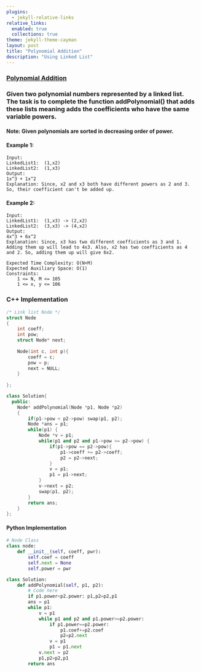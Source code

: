 ```yaml
---
plugins:
  - jekyll-relative-links
relative_links:
  enabled: true
  collections: true
theme: jekyll-theme-cayman
layout: post
title: "Polynomial Addition"
description: "Using Linked List"
---
```


### [Polynomial Addition](https://practice.geeksforgeeks.org/problems/polynomial-addition/1)

### Given two polynomial numbers represented by a linked list. The task is to complete the function addPolynomial() that adds these lists meaning adds the coefficients who have the same variable powers.
#### Note:  Given polynomials are sorted in decreasing order of power.

#### Example 1:
```
Input:
LinkedList1:  (1,x2) 
LinkedList2:  (1,x3)
Output:
1x^3 + 1x^2
Explanation: Since, x2 and x3 both have different powers as 2 and 3. So, their coefficient can't be added up.
```

#### Example 2:
```
Input:
LinkedList1:  (1,x3) -> (2,x2)
LinkedList2:  (3,x3) -> (4,x2)
Output:
4x^3 + 6x^2
Explanation: Since, x3 has two different coefficients as 3 and 1. Adding them up will lead to 4x3. Also, x2 has two coefficients as 4 and 2. So, adding them up will give 6x2.
```

```
Expected Time Complexity: O(N+M)
Expected Auxiliary Space: O(1)
Constraints:
    1 <= N, M <= 105
    1 <= x, y <= 106
```

### C++ Implementation
```c++
/* Link list Node */
struct Node
{
    int coeff;
    int pow;
    struct Node* next;
    
    Node(int c, int p){
        coeff = c;
        pow = p;
        next = NULL;
    }
    
};

class Solution{
  public:
    Node* addPolynomial(Node *p1, Node *p2)
    {
        if(p1->pow < p2->pow) swap(p1, p2);
        Node *ans = p1;
        while(p1) {
            Node *v = p1;
            while(p1 and p2 and p1->pow >= p2->pow) {
                if(p1->pow == p2->pow){
                    p1->coeff += p2->coeff;
                    p2 = p2->next;
                }
                v = p1;
                p1 = p1->next;
            }
            v->next = p2;
            swap(p1, p2);
        }
        return ans;
    }
};
```

#### Python Implementation

```python
# Node Class    
class node:
    def __init__(self, coeff, pwr):
        self.coef = coeff
        self.next = None
        self.power = pwr

class Solution:
    def addPolynomial(self, p1, p2):
        # Code here
        if p1.power<p2.power: p1,p2=p2,p1
        ans = p1
        while p1:
            v = p1
            while p1 and p2 and p1.power>=p2.power:
                if p1.power==p2.power:
                    p1.coef+=p2.coef
                    p2=p2.next
                v = p1
                p1 = p1.next
            v.next = p2
            p1,p2=p2,p1
        return ans
```